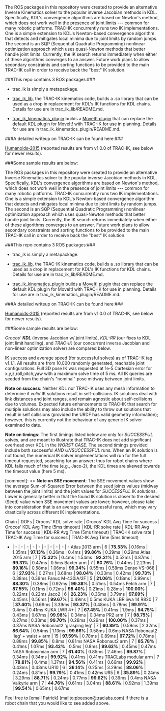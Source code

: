 The ROS packages in this repository were created to provide an alternative
Inverse Kinematics solver to the popular inverse Jacobian methods in KDL.
Specifically, KDL's convergence algorithms are based on Newton's method, which
does not work well in the presence of joint limits --- common for many robotic
platforms.  TRAC-IK concurrently runs two IK implementations.  One is a simple
extension to KDL's Newton-based convergence algorithm that detects and
mitigates local minima due to joint limits by random jumps.  The second is an
SQP (Sequential Quadratic Programming) nonlinear optimization approach which
uses quasi-Newton methods that better handle joint limits.  Currently, the IK
search returns immediately when either of these algorithms converges to an
answer.  Future work plans to allow secondary constraints and sorting
functions to be provided to the main TRAC-IK call in order to receive back the
"best" IK solution.

###This repo contains 3 ROS packages:###

- trac\_ik is simply a metapackage.  

- [trac\_ik\_lib](https://bitbucket.org/traclabs/trac_ik/src/HEAD/trac_ik_lib), the TRAC-IK kinematics code,
builds a .so library that can be used as a drop in replacement for KDL's IK
functions for KDL chains. Details for use are in trac\_ik\_lib/README.md.

- [trac\_ik\_kinematics\_plugin](https://bitbucket.org/traclabs/trac_ik/src/HEAD/trac_ik_kinematics_plugin) builds a [MoveIt! plugin](http://moveit.ros.org/documentation/concepts/#kinematics) that can
replace the default KDL plugin for MoveIt! with TRAC-IK for use in planning.
Details for use are in trac\_ik\_kinematics\_plugin/README.md.

###A detailed writeup on TRAC-IK can be found here:###

[Humanoids-2015](https://personal.traclabs.com/~pbeeson/publications/b2hd-Beeson-humanoids-15.html) (reported results are from v1.0.0 of TRAC-IK, see below for newer results).

###Some sample results are below: 

The ROS packages in this repository were created to provide an alternative
Inverse Kinematics solver to the popular inverse Jacobian methods in KDL.
Specifically, KDL's convergence algorithms are based on Newton's method, which
does not work well in the presence of joint limits --- common for many robotic
platforms.  TRAC-IK concurrently runs two IK implementations.  One is a simple
extension to KDL's Newton-based convergence algorithm that detects and
mitigates local minima due to joint limits by random jumps.  The second is an
SQP (Sequential Quadratic Programming) nonlinear optimization approach which
uses quasi-Newton methods that better handle joint limits.  Currently, the IK
search returns immediately when either of these algorithms converges to an
answer.  Future work plans to allow secondary constraints and sorting
functions to be provided to the main TRAC-IK call in order to receive back the
"best" IK solution.

###This repo contains 3 ROS packages:###

- trac\_ik is simply a metapackage.  

- [trac\_ik\_lib](https://bitbucket.org/traclabs/trac_ik/src/HEAD/trac_ik_lib), the TRAC-IK kinematics code,
builds a .so library that can be used as a drop in replacement for KDL's IK
functions for KDL chains. Details for use are in trac\_ik\_lib/README.md.

- [trac\_ik\_kinematics\_plugin](https://bitbucket.org/traclabs/trac_ik/src/HEAD/trac_ik_kinematics_plugin) builds a [MoveIt! plugin](http://moveit.ros.org/documentation/concepts/#kinematics) that can
replace the default KDL plugin for MoveIt! with TRAC-IK for use in planning.
Details for use are in trac\_ik\_kinematics\_plugin/README.md.

###A detailed writeup on TRAC-IK can be found here:###

[Humanoids-2015](https://personal.traclabs.com/~pbeeson/publications/b2hd-Beeson-humanoids-15.html) (reported results are from v1.0.0 of TRAC-IK, see below for newer results).

###Some sample results are below: 

_Orocos' **KDL**_ (inverse Jacobian w/ joint limits), _KDL-RR_ (our fixes to KDL joint limit handling), and _TRAC-IK_ (our concurrent inverse Jacobian and non-linear optimization solver) are compared below.

IK success and average speed (for successful solves) as of TRAC-IK tag v1.1.1.  All results are from 10,000 randomly generated, reachable joint configurations.  Full 3D pose IK was requested at 1e-5 Cartesian error for x,y,z,roll,pitch,yaw with a maximum solve time of 5 ms.  All IK queries are seeded from the chain's "nominal" pose midway between joint limits.

**Note on success**: Neither KDL nor TRAC-IK uses any mesh information to determine if _valid_ IK solutions result in self-collisions.  IK solutions deal with link distances and joint ranges, and remain agnostic about self-collisions due to volumes.  Expected future enhancements to TRAC-IK that search for multiple solutions may also include the ability to throw out solutions that result in self collisions (provided the URDF has valid geometry information); however, this is currently not the behaviour of any generic IK solver examined to date.

**Note on timings**: The first timings listed below are only for _SUCCESSFUL_ solves, and are meant to illustrate that TRAC-IK does not add significant overhead over KDL in the _WORST CASE_.  The second timings provided include both successful _AND UNSUCCESSFUL_ runs.  When an IK solution is not found, the numerical IK solver implementations will run for the full timeout requested, searching for an answer; thus for robot chains where KDL fails much of the time (e.g., Jaco-2), the KDL times are skewed towards the timeout value (here 5 ms).  

[comment]: <> **Note on SSE movement**: The SSE movement values show the average Sum-of-Squared Error between the seed joints values (midway between the joint limits) and the joint values for _SUCCESSFUL_ IK solutions.  Lower is generally better in that the found IK solution is closer to the desired (Seed) value when SSE movement values are lower; however, please take into consideration that is an average over successful runs, which may vary drastically across different IK implementations. 

Chain | DOFs | Orocos' KDL solve rate | Orocos' KDL Avg Time for success | Orocos' KDL Avg Time (5ms timeout) | KDL-RR solve rate | KDL-RR Avg Time for success | KDL-RR Avg Time (5ms timeout) | TRAC-IK solve rate | TRAC-IK Avg Time for success | TRAC-IK Avg Time (5ms timeout)
- | - | - | - | - | - | - | - | - | - | -
Atlas 2013 arm | 6 | **75.53%** | 0.16ms | 1.35ms | **97.13%** | 0.26ms | 0.4ms | **99.86%** | 0.29ms | 0.29ms
Atlas 2015 arm | 7 | **75.32%** | 0.4ms | 1.54ms | **92.21%** | 0.52ms | 0.87ms | **99.31%** | 0.47ms | 0.5ms
Baxter arm | 7 | **60.76%** | 0.44ms | 2.23ms | **89.16%** | 0.58ms | 1.06ms | **99.34%** | 0.55ms | 0.58ms
Denso VS-068 | 6 | **27.93%** | 0.27ms | 3.68ms | **98.04%** | 0.33ms | 0.42ms | **99.73%** | 0.38ms | 0.39ms
Fanuc M-430iA/2F | 5 | **21.06%** | 0.18ms | 3.99ms | **88.30%** | 0.38ms | 0.92ms | **99.38%** | 0.51ms | 0.54ms
Fetch arm | 7 | **87.55%** | 0.11ms | 0.72ms | **98.40%** | 0.21ms | 0.28ms | **100.00%** | 0.22ms | 0.22ms
Jaco2 | 6 | **26.23%** | 0.36ms | 3.79ms | **97.69%** | 0.45ms | 0.56ms | **99.67%** | 0.49ms | 0.5ms
KUKA LBR iiwa 14 R820 | 7 | **37.40%** | 0.69ms | 3.39ms | **93.37%** | 0.48ms | 0.78ms | **99.91%** | 0.4ms | 0.41ms
KUKA LWR 4+ | 7 | **67.45%** | 0.41ms | 1.9ms | **94.75%** | 0.43ms | 0.67ms | **99.98%** | 0.34ms | 0.34ms
PR2 arm | 7 | **98.75%** | 0.27ms | 0.33ms | **99.70%** | 0.28ms | 0.29ms | **100.00%** | 0.37ms | 0.37ms
NASA Robonaut2 'grasping leg' | 7 | **60.89%** | 0.59ms | 2.32ms | **86.64%** | 0.54ms | 1.13ms | **99.66%** | 0.58ms | 0.6ms
NASA Robonaut2 'leg' + waist + arm | 15 | **97.59%** | 0.78ms | 0.89ms | **97.72%** | 0.78ms | 0.88ms | **99.85%** | 0.8ms | 0.81ms
NASA Robonaut2 arm | 7 | **85.78%** | 0.41ms | 1.07ms | **93.42%** | 0.5ms | 0.8ms | **99.62%** | 0.45ms | 0.47ms
NASA Robosimian arm | 7 | **61.40%** | 0.85ms | 2.46ms | **99.87%** | 0.34ms | 0.34ms | **99.92%** | 0.41ms | 0.41ms
TRACLabs modular arm | 7 | **78.81%** | 0.4ms | 1.37ms | **94.56%** | 0.41ms | 0.66ms | **99.92%** | 0.43ms | 0.43ms
UR10 | 6 | **36.14%** | 0.25ms | 3.29ms | **88.06%** | 0.24ms | 0.81ms | **99.79%** | 0.41ms | 0.42ms
UR5 | 6 | **35.89%** | 0.24ms | 3.29ms | **88.71%** | 0.24ms | 0.77ms | **99.62%** | 0.39ms | 0.4ms
NASA Valkyrie arm | 7 | **44.76%** | 0.61ms | 3.04ms | **88.61%** | 0.92ms | 1.39ms | **99.54%** | 0.65ms | 0.67ms

Feel free to [email Patrick] (mailto:pbeeson@traclabs.com) if there is a robot chain that you would like to see added above.
